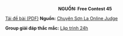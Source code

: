 **<center>NGUỒN: Free Contest 45</center>**

[Tải đề bài (PDF)](/statements/2254/NFACTOR.pdf)
**Nguồn:** [Chuyên Sơn La Online Judge](http://csloj.ddns.net/)

**Group giải đáp thắc mắc:** [Lập trình 24h](https://www.facebook.com/groups/1386904321519984)